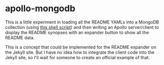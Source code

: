 # apollo-mongodb
This is a little experiment in loading all the README YAMLs into a MongoDB collection
(using [this shell script](https://github.com/legumeinfo/datastore-specifications/blob/main/scripts/import_metadata_into_mongodb.sh))
and then writing an Apollo server/client to display the README synopses with an expander button to show all the README data.

This is a concept that could be implemented for the README expander on the Jekyll site. But I have no idea how to integrate the client code
into the Jekyll site, so I'll wait for someone to create an official example of that.
